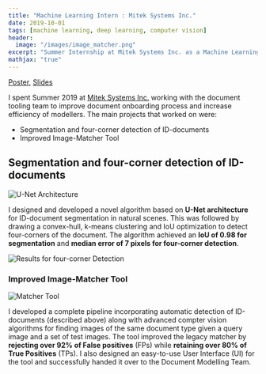 ```yaml
---
title: "Machine Learning Intern : Mitek Systems Inc."
date: 2019-10-01
tags: [machine learning, deep learning, computer vision]
header:
  image: "/images/image_matcher.png"
excerpt: "Summer Internship at Mitek Systems Inc. as a Machine Learning Intern"
mathjax: "true"
---
```

[Poster](/files/mitek-poster.pdf), [Slides](/files/mitek-slides.pdf) 

I spent Summer 2019 at [Mitek Systems Inc.](https://www.miteksystems.com/) working with the document tooling team to improve document onboarding process and increase efficiency of modellers. The main projects that worked on were:
* Segmentation and four-corner detection of ID-documents
* Improved Image-Matcher Tool

## Segmentation and four-corner detection of ID-documents

<img src="{{ site.url }}{{ site.baseurl }}/images/unet.png" alt="U-Net Architecture">

I designed and developed a novel algorithm based on **U-Net architecture** for ID-document segmentation in natural scenes. This was followed by drawing a convex-hull, k-means clustering and IoU optimization to detect four-corners of the document. The algorithm achieved an **IoU of 0.98 for segmentation** and **median error of 7 pixels for four-corner detection**. 

<img src="{{ site.url }}{{ site.baseurl }}/images/detection.png" alt="Results for four-corner Detection">

### Improved Image-Matcher Tool

<img src="{{ site.url }}{{ site.baseurl }}/images/pipeline.png" alt="Matcher Tool">

I developed a complete pipeline incorporating automatic detection of ID-documents (described above) along with advanced compter vision algorithms for finding images of the same document type given a query image and a set of test images. The tool improved the legacy matcher by **rejecting over 92% of False positives** (FPs) while **retaining over 80% of True Positives** (TPs). I also designed an easy-to-use User Interface (UI) for the tool and successfully handed it over to the Document Modelling Team.

